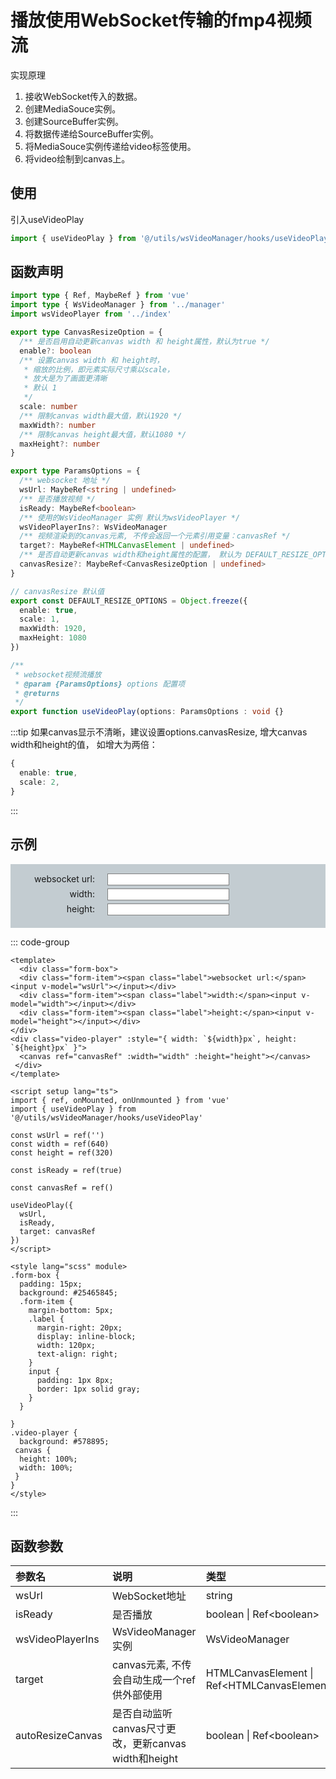 # 播放使用WebSocket传输的fmp4视频流

实现原理

1. 接收WebSocket传入的数据。
2. 创建MediaSouce实例。
3. 创建SourceBuffer实例。
4. 将数据传递给SourceBuffer实例。
5. 将MediaSouce实例传递给video标签使用。
6. 将video绘制到canvas上。

## 使用

引入useVideoPlay

```ts
import { useVideoPlay } from '@/utils/wsVideoManager/hooks/useVideoPlay'
```

## 函数声明

```ts
import type { Ref, MaybeRef } from 'vue'
import type { WsVideoManager } from '../manager'
import wsVideoPlayer from '../index'

export type CanvasResizeOption = {
  /** 是否启用自动更新canvas width 和 height属性，默认为true */
  enable?: boolean
  /** 设置canvas width 和 height时，
   * 缩放的比例，即元素实际尺寸乘以scale，
   * 放大是为了画面更清晰
   * 默认 1
   */
  scale: number
  /** 限制canvas width最大值，默认1920 */
  maxWidth?: number
  /** 限制canvas height最大值，默认1080 */
  maxHeight?: number
}

export type ParamsOptions = {
  /** websocket 地址 */
  wsUrl: MaybeRef<string | undefined>
  /** 是否播放视频 */
  isReady: MaybeRef<boolean>
  /** 使用的WsVideoManager 实例 默认为wsVideoPlayer */
  wsVideoPlayerIns?: WsVideoManager
  /** 视频渲染到的canvas元素, 不传会返回一个元素引用变量：canvasRef */
  target?: MaybeRef<HTMLCanvasElement | undefined>
  /** 是否自动更新canvas width和height属性的配置， 默认为 DEFAULT_RESIZE_OPTIONS */
  canvasResize?: MaybeRef<CanvasResizeOption | undefined>
}

// canvasResize 默认值
export const DEFAULT_RESIZE_OPTIONS = Object.freeze({
  enable: true,
  scale: 1,
  maxWidth: 1920,
  maxHeight: 1080
})

/**
 * websocket视频流播放
 * @param {ParamsOptions} options 配置项
 * @returns
 */
export function useVideoPlay(options: ParamsOptions : void {}
```

:::tip
如果canvas显示不清晰，建议设置options.canvasResize, 增大canvas width和height的值，
如增大为两倍：

```ts
{
  enable: true,
  scale: 2,
}
```

:::

## 示例

<script setup lang="ts">
import { ref, onMounted, onUnmounted } from 'vue'
import { useVideoPlay } from '@/utils/wsVideoManager/hooks/useVideoPlay'

const wsUrl = ref('')
const width = ref(640)
const height = ref(320)

const isReady = ref(true)

const canvasRef = ref()

useVideoPlay({
  wsUrl,
  isReady,
  target: canvasRef
})
</script>

<div class="form-box">
  <div class="form-item"><span class="label">websocket url:</span><input v-model="wsUrl"></input></div>
  <div class="form-item"><span class="label">width:</span><input v-model="width"></input></div>
  <div class="form-item"><span class="label">height:</span><input v-model="height"></input></div>
</div>
<div class="video-player" :style="{ width: `${width}px`, height: `${height}px` }">
  <canvas ref="canvasRef" :width="width" :height="height"></canvas>
 </div>

<style lang="scss">
.form-box {
  padding: 15px;
  background: #25465845;
  .form-item {
    margin-bottom: 5px;
    .label {
      margin-right: 20px;
      display: inline-block;
      width: 120px;
      text-align: right;
    }
    input {
      padding: 1px 8px;
      border: 1px solid gray;
    }
  }
  
}
.video-player {
  background: #578895;
 canvas {
  height: 100%;
  width: 100%;
 }
}
</style>

::: code-group

```vue [template]
<template>
  <div class="form-box">
  <div class="form-item"><span class="label">websocket url:</span><input v-model="wsUrl"></input></div>
  <div class="form-item"><span class="label">width:</span><input v-model="width"></input></div>
  <div class="form-item"><span class="label">height:</span><input v-model="height"></input></div>
</div>
<div class="video-player" :style="{ width: `${width}px`, height: `${height}px` }">
  <canvas ref="canvasRef" :width="width" :height="height"></canvas>
 </div>
</template>
```

```vue [script]
<script setup lang="ts">
import { ref, onMounted, onUnmounted } from 'vue'
import { useVideoPlay } from '@/utils/wsVideoManager/hooks/useVideoPlay'

const wsUrl = ref('')
const width = ref(640)
const height = ref(320)

const isReady = ref(true)

const canvasRef = ref()

useVideoPlay({
  wsUrl,
  isReady,
  target: canvasRef
})
</script>

```

```vue [style]
<style lang="scss" module>
.form-box {
  padding: 15px;
  background: #25465845;
  .form-item {
    margin-bottom: 5px;
    .label {
      margin-right: 20px;
      display: inline-block;
      width: 120px;
      text-align: right;
    }
    input {
      padding: 1px 8px;
      border: 1px solid gray;
    }
  }
  
}
.video-player {
  background: #578895;
 canvas {
  height: 100%;
  width: 100%;
 }
}
</style>
```

:::

## 函数参数

|       参数名          |        说明         |      类型      |    默认值     |
| :------------------- | :------------------ | :-------------| :----------- |
| wsUrl                | WebSocket地址        | string        |   —   |
| isReady              | 是否播放             | boolean &#124; Ref&lt;boolean&gt;     |   —   |
| wsVideoPlayerIns     | WsVideoManager实例   | WsVideoManager     |   WsVideoManager()  |
| target               |    canvas元素, 不传会自动生成一个ref供外部使用  | HTMLCanvasElement &#124; Ref&lt;HTMLCanvasElement&gt;     |   —   |
| autoResizeCanvas     | 是否自动监听canvas尺寸更改，更新canvas width和height             |  boolean &#124; Ref&lt;boolean&gt;     |   false   |
